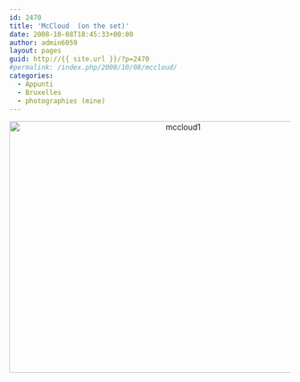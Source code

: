 ```yaml
---
id: 2470
title: 'McCloud  (on the set)'
date: 2008-10-08T18:45:33+00:00
author: admin6059
layout: pages
guid: http://{{ site.url }}/?p=2470
#permalink: /index.php/2008/10/08/mccloud/
categories:
  - Appunti
  - Bruxelles
  - photographies (mine)
---
```

<p style="text-align: center;">
  <img class="aligncenter size-full wp-image-3656" src="{{ site.url }}/images/uploads/2008/10/mccloud1.jpg" alt="mccloud1" width="607" height="450" srcset="{{ site.url }}/images/uploads/2008/10/mccloud1.jpg 607w, {{ site.url }}/images/uploads/2008/10/mccloud1-300x222.jpg 300w" sizes="(max-width: 607px) 100vw, 607px" />
</p>